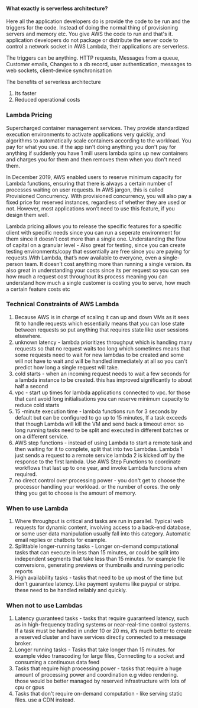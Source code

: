 #### What exactly is serverless architecture?
Here all the application developers do is provide the code to be run and the triggers for the code. Instead of doing the normal thing of provisioning servers and memory etc. You give AWS the code to run and that's it.  application developers do not package or distribute the server code to control a network socket in AWS Lambda, their applications are serverless.

The triggers can be anything.
HTTP requests, Messages from a queue, Customer emails, Changes to a db record, user authentication, messages to web sockets, client-device synchronisation

The benefits of serverless architecture 
1. Its faster
2. Reduced operational costs

### Lambda Pricing

Supercharged container management services. They provide standardized execution environments to activate applications very quickly, and algorithms to automatically scale containers according to the workload. 
You pay for what you use. if the app isn't doing anything you don't pay for anything if suddenly you have 1 mill users lambda spins up new containers and charges you for them and then removes them when you don't need them.


In December 2019, AWS enabled users to reserve minimum capacity for Lambda functions, ensuring that there is always a certain number of processes waiting on user requests. In AWS jargon, this is called Provisioned Concurrency. With provisioned concurrency, you will also pay a fixed price for reserved instances, regardless of whether they are used or not. However, most applications won’t need to use this feature, if you design them well.


Lambda pricing allows you to release the specific features for a specific client with specific needs since you can run a seperate environment for them since it doesn't cost more than a single one.
Understanding the flow of capital on a granular level - Also great for testing, since you can create testing environments/copy that essentially are free since you are paying for requests.With Lambda, that’s now available to everyone, even a single-person team. It doesn’t cost anything more than running a single version.
its  also great in understanding your costs since its per request so you can see how much a request cost throughout its process meaning you can understand how much a single customer is costing you to serve, how much a certain feature costs etc


### Technical Constraints of AWS Lambda
1. Because AWS is in charge of scaling it can up and down VMs as it sees fit to handle requests which essentially means that you can lose state  between requests so put anything that requires state like user sessions elsewhere.
2. unknown latency - lambda prioritizes throughput which is handling many requests so that  no request waits too long which sometimes means that some requests need to wait for new lambdas to be created and some will not have to wait and will be handled immediately at all so you can't predict how long a single request will take. 
3. cold starts - when an incoming request needs to wait a few seconds for a lambda instance to be created. this has improved significantly to about half a second
4. vpc - start up times for lambda applications connected to vpc. for those that cant avoid long initialisations you can reserve minimum capacity to reduce cold starts
5. 15 -minute execution time - lambda functions run for 3 seconds by default but can be configured to go up to 15 minutes, If a task exceeds that though Lambda will kill the VM and send back a timeout error. so long running tasks need to be split and executed in different batches or on a different service.
6. AWS step functions -  instead of using Lambda to start a remote task and then waiting for it to complete, split that into two Lambdas.  Lambda 1  just sends a request to a remote service lambda 2 is kicked off by the response to the first lambda. Use AWS Step Functions to coordinate workflows that last up to one year, and invoke Lambda functions when required.
7. no direct control over processing power - you don't get to choose the processor handling your workload. or the number of cores. the only thing you get to choose is the amount of memory. 

### When to use Lambda
1. Where throughput is critical and tasks are run in parallel. Typical web requests for dynamic content, involving access to a back-end database, or some user data manipulation usually fall into this category. Automatic email replies or chatbots for example.
2. Splittable longer-running tasks - Longer on-demand computational tasks that can execute in less than 15 minutes, or could be split into independent segments that take less than 15 minutes. for example file conversions, generating previews or thumbnails and running periodic reports
3. High availability tasks - tasks that need to be up most of the time but don't guarantee latency.  Like payment systems like paypal or stripe. these need to be handled reliably and quickly. 

###  When not to use Lambdas
1. Latency guaranteed tasks -  tasks that require guaranteed latency, such as in high-frequency trading systems or near-real-time control systems.  If a task must be handled in under 10 or 20 ms, it’s much better to create a reserved cluster and have services directly connected to a message broker.
2. Longer running tasks -  Tasks that take longer than 15 minutes. for example video transcoding for large files, Connecting to a socket and consuming a continuous data feed
3. Tasks that require high processing power - tasks that require a huge amount of processing power and coordination e.g video rendering. those would be better managed by reserved infrastructure with lots of cpu or gpus 
4. Tasks that don't require on-demand computation - like serving static files. use a CDN instead. 